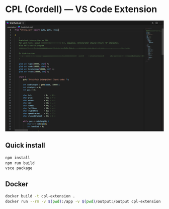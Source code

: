 
# CPL (Cordell) — VS Code Extension

<p align="center">
    <img src="syntax_highlight.png" alt="Extension work example"/>
</p>

## Quick install
```bash
npm install
npm run build
vsce package
```

## Docker
```bash
docker build -t cpl-extension .
docker run --rm -v $(pwd):/app -v $(pwd)/output:/output cpl-extension
```
